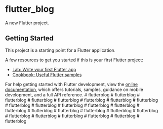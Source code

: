 # flutter_blog

A new Flutter project.

## Getting Started

This project is a starting point for a Flutter application.

A few resources to get you started if this is your first Flutter project:

- [Lab: Write your first Flutter app](https://docs.flutter.dev/get-started/codelab)
- [Cookbook: Useful Flutter samples](https://docs.flutter.dev/cookbook)

For help getting started with Flutter development, view the
[online documentation](https://docs.flutter.dev/), which offers tutorials,
samples, guidance on mobile development, and a full API reference.
#   f l u t t e r b l o g  
 #   f l u t t e r b l o g  
 #   f l u t t e r b l o g  
 #   f l u t t e r b l o g  
 #   f l u t t e r b l o g  
 #   f l u t t e r b l o g  
 #   f l u t t e r b l o g  
 #   f l u t t e r b l o g  
 #   f l u t t e r b l o g  
 #   f l u t t e r b l o g  
 #   f l u t t e r b l o g  
 #   f l u t t e r b l o g  
 #   f l u t t e r b l o g  
 #   f l u t t e r b l o g  
 #   f l u t t e r b l o g  
 #   f l u t t e r b l o g  
 #   f l u t t e r b l o g  
 #   f l u t t e r b l o g  
 #   f l u t t e r b l o g  
 #   f l u t t e r b l o g  
 #   f l u t t e r b l o g  
 #   f l u t t e r b l o g  
 #   f l u t t e r b l o g  
 #   f l u t t e r b l o g  
 #   f l u t t e r b l o g  
 